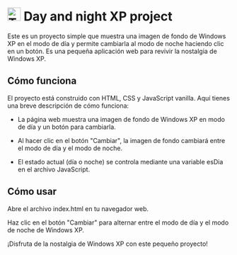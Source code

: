 
# <img src="https://freesvg.org/img/primary-samba-server.png" alt="Texto alternativo" width="30"/> Day and night XP project    

Este es un proyecto simple que muestra una imagen de fondo de Windows XP en el modo de día y permite cambiarla al modo de noche haciendo clic en un botón. Es una pequeña aplicación web para revivir la nostalgia de Windows XP.

## Cómo funciona

El proyecto está construido con HTML, CSS y JavaScript vanilla. Aquí tienes una breve descripción de cómo funciona:

- La página web muestra una imagen de fondo de Windows XP en modo de día y un botón para cambiarla.

- Al hacer clic en el botón "Cambiar", la imagen de fondo cambiará entre el modo de día y el modo de noche.

- El estado actual (día o noche) se controla mediante una variable esDia en el archivo JavaScript.

## Cómo usar

Abre el archivo index.html en tu navegador web.

Haz clic en el botón "Cambiar" para alternar entre el modo de día y el modo de noche de Windows XP.

¡Disfruta de la nostalgia de Windows XP con este pequeño proyecto!
